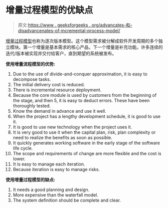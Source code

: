 # 增量过程模型的优缺点

> 原文:[https://www . geeksforgeeks . org/advancates-和-disadvancenates-of-incremental-process-model/](https://www.geeksforgeeks.org/advanategs-and-disadvanategs-of-incremental-process-model/)

[增量过程模型](https://www.geeksforgeeks.org/software-engineering-incremental-process-model/)也称为逐次版本模型。这个模型需求被分解成软件开发周期的多个独立模块。第一个增量是基本需求的核心产品，下一个增量是补充功能。许多连续的迭代/版本被实现并交付给客户，直到期望的系统被发布。

**使用增量流程模型的优势:**

1.  Due to the use of divide-and-conquer approximation, it is easy to decompose tasks.
2.  The initial delivery cost is reduced.
3.  There is incremental resource deployment.
4.  Because the core module is used by customers from the beginning of the stage, and then 5, it is easy to deduct errors. These have been thoroughly tested.
5.  Know the demand in advance and use it well.
6.  When the project has a lengthy development schedule, it is good to use it.
7.  It is good to use new technology when the project uses it.
8.  It is very good to use it when the capital plan, risk, plan complexity or need to realize the benefits as soon as possible.
9.  It quickly generates working software in the early stage of the software life cycle.
10.  The scope and requirements of change are more flexible and the cost is lower.
11.  It is easy to manage each iteration.
12.  Because iteration is easy to manage risks.

**使用增量过程模型的缺点:**

1.  It needs a good planning and design.
2.  More expensive than the waterfall model.
3.  The system definition should be complete and clear.